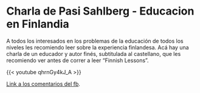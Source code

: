 # Charla de Pasi Sahlberg - Educacion en Finlandia


A todos los interesados en los problemas de la educación de todos los niveles
les recomiendo leer sobre la experiencia finlandesa. Acá hay una charla de un
educador y autor finés, subtitulada al castellano, que les recomiendo ver antes
de correr a leer “Finnish Lessons”.

{{< youtube qhrnGy4kJ_A >}}

[Link a los comentarios del
fb](https://www.facebook.com/eldiegoefe/posts/10204740378525827?pnref=story).

